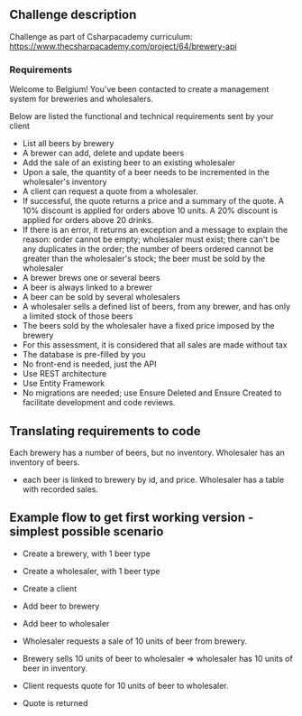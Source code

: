 ﻿## Challenge description
Challenge as part of Csharpacademy curriculum: https://www.thecsharpacademy.com/project/64/brewery-api

### Requirements
Welcome to Belgium! You've been contacted to create a management system for breweries and wholesalers. 

Below are listed the functional and technical requirements sent by your client

- List all beers by brewery
- A brewer can add, delete and update beers
- Add the sale of an existing beer to an existing wholesaler
- Upon a sale, the quantity of a beer needs to be incremented in the wholesaler's inventory
- A client can request a quote from a wholesaler.
- If successful, the quote returns a price and a summary of the quote. A 10% discount is applied for orders above 10 units. A 20% discount is applied for orders above 20 drinks.
- If there is an error, it returns an exception and a message to explain the reason: order cannot be empty; wholesaler must exist; there can't be any duplicates in the order; the number of beers ordered cannot be greater than the wholesaler's stock; the beer must be sold by the wholesaler
- A brewer brews one or several beers
- A beer is always linked to a brewer
- A beer can be sold by several wholesalers
- A wholesaler sells a defined list of beers, from any brewer, and has only a limited stock of those beers
- The beers sold by the wholesaler have a fixed price imposed by the brewery
- For this assessment, it is considered that all sales are made without tax
- The database is pre-filled by you
- No front-end is needed, just the API
- Use REST architecture
- Use Entity Framework
- No migrations are needed; use Ensure Deleted and Ensure Created to facilitate development and code reviews.

## Translating requirements to code
Each brewery has a number of beers, but no inventory.
Wholesaler has an inventory of beers.
- each beer is linked to brewery by id, and price.
Wholesaler has a table with recorded sales.

## Example flow to get first working version - simplest possible scenario

- Create a brewery, with 1 beer type
- Create a wholesaler, with 1 beer type
- Create a client
- Add beer to brewery
- Add beer to wholesaler

- Wholesaler requests a sale of 10 units of beer from brewery.
- Brewery sells 10 units of beer to wholesaler => wholesaler has 10 units of beer in inventory.

- Client requests quote for 10 units of beer to wholesaler.
- Quote is returned
